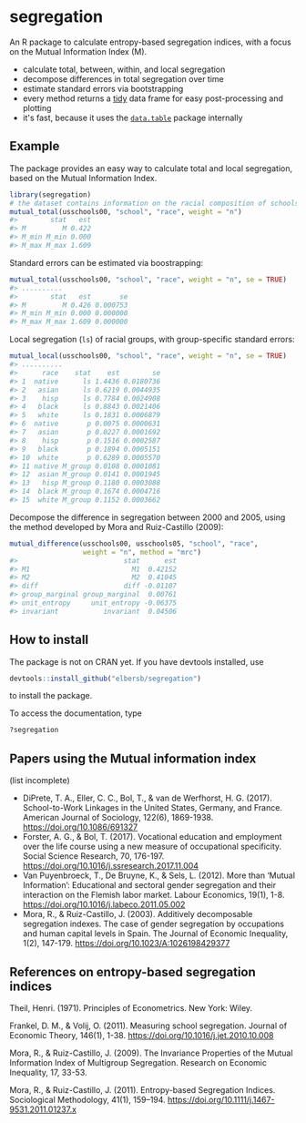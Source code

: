 <!-- README.md is generated from README.Rmd. Please edit that file -->
segregation
===========

An R package to calculate entropy-based segregation indices, with a focus on the Mutual Information Index (M).

-   calculate total, between, within, and local segregation
-   decompose differences in total segregation over time
-   estimate standard errors via bootstrapping
-   every method returns a [tidy](https://cran.r-project.org/web/packages/tidyr/vignettes/tidy-data.html) data frame for easy post-processing and plotting
-   it's fast, because it uses the [`data.table`](https://github.com/Rdatatable/data.table/wiki) package internally

Example
-------

The package provides an easy way to calculate total and local segregation, based on the Mutual Information Index.

``` r
library(segregation)
# the dataset contains information on the racial composition of schools in three U.S. states
mutual_total(usschools00, "school", "race", weight = "n")
#>        stat   est
#> M         M 0.422
#> M_min M_min 0.000
#> M_max M_max 1.609
```

Standard errors can be estimated via boostrapping:

``` r
mutual_total(usschools00, "school", "race", weight = "n", se = TRUE)
#> ..........
#>        stat   est       se
#> M         M 0.426 0.000753
#> M_min M_min 0.000 0.000000
#> M_max M_max 1.609 0.000000
```

Local segregation (`ls`) of racial groups, with group-specific standard errors:

``` r
mutual_local(usschools00, "school", "race", weight = "n", se = TRUE)
#> ..........
#>      race    stat    est        se
#> 1  native      ls 1.4436 0.0180736
#> 2   asian      ls 0.6219 0.0044935
#> 3    hisp      ls 0.7784 0.0024908
#> 4   black      ls 0.8843 0.0021406
#> 5   white      ls 0.1831 0.0006879
#> 6  native       p 0.0075 0.0000631
#> 7   asian       p 0.0227 0.0001692
#> 8    hisp       p 0.1516 0.0002587
#> 9   black       p 0.1894 0.0005151
#> 10  white       p 0.6289 0.0005570
#> 11 native M_group 0.0108 0.0001081
#> 12  asian M_group 0.0141 0.0001945
#> 13   hisp M_group 0.1180 0.0003088
#> 14  black M_group 0.1674 0.0004716
#> 15  white M_group 0.1152 0.0003662
```

Decompose the difference in segregation between 2000 and 2005, using the method developed by Mora and Ruiz-Castillo (2009):

``` r
mutual_difference(usschools00, usschools05, "school", "race", 
                  weight = "n", method = "mrc")
#>                          stat      est
#> M1                         M1  0.42152
#> M2                         M2  0.41045
#> diff                     diff -0.01107
#> group_marginal group_marginal  0.00761
#> unit_entropy     unit_entropy -0.06375
#> invariant           invariant  0.04506
```

How to install
--------------

The package is not on CRAN yet. If you have devtools installed, use

``` r
devtools::install_github("elbersb/segregation") 
```

to install the package.

To access the documentation, type

``` r
?segregation
```

Papers using the Mutual information index
-----------------------------------------

(list incomplete)

-   DiPrete, T. A., Eller, C. C., Bol, T., & van de Werfhorst, H. G. (2017). School-to-Work Linkages in the United States, Germany, and France. American Journal of Sociology, 122(6), 1869-1938. <https://doi.org/10.1086/691327>
-   Forster, A. G., & Bol, T. (2017). Vocational education and employment over the life course using a new measure of occupational specificity. Social Science Research, 70, 176-197. <https://doi.org/10.1016/j.ssresearch.2017.11.004>
-   Van Puyenbroeck, T., De Bruyne, K., & Sels, L. (2012). More than ‘Mutual Information’: Educational and sectoral gender segregation and their interaction on the Flemish labor market. Labour Economics, 19(1), 1-8. <https://doi.org/10.1016/j.labeco.2011.05.002>
-   Mora, R., & Ruiz-Castillo, J. (2003). Additively decomposable segregation indexes. The case of gender segregation by occupations and human capital levels in Spain. The Journal of Economic Inequality, 1(2), 147-179. <https://doi.org/10.1023/A:1026198429377>

References on entropy-based segregation indices
-----------------------------------------------

Theil, Henri. (1971). Principles of Econometrics. New York: Wiley.

Frankel, D. M., & Volij, O. (2011). Measuring school segregation. Journal of Economic Theory, 146(1), 1-38. <https://doi.org/10.1016/j.jet.2010.10.008>

Mora, R., & Ruiz-Castillo, J. (2009). The Invariance Properties of the Mutual Information Index of Multigroup Segregation. Research on Economic Inequality, 17, 33-53.

Mora, R., & Ruiz-Castillo, J. (2011). Entropy-based Segregation Indices. Sociological Methodology, 41(1), 159–194. <https://doi.org/10.1111/j.1467-9531.2011.01237.x>
